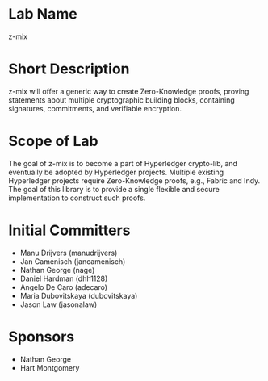 # Lab Name
z-mix

# Short Description
z-mix will offer a generic way to create Zero-Knowledge proofs, proving statements about multiple cryptographic building blocks, containing signatures, commitments, and verifiable encryption.

# Scope of Lab
The goal of z-mix is to become a part of Hyperledger crypto-lib, and eventually be adopted by Hyperledger projects. Multiple existing Hyperledger projects require Zero-Knowledge proofs, e.g., Fabric and Indy. The goal of this library is to provide a single flexible and secure implementation to construct such proofs.

# Initial Committers
* Manu Drijvers (manudrijvers)
* Jan Camenisch (jancamenisch)
* Nathan George (nage)
* Daniel Hardman (dhh1128)
* Angelo De Caro (adecaro)
* Maria Dubovitskaya (dubovitskaya)
* Jason Law (jasonalaw)

# Sponsors
* Nathan George
* Hart Montgomery
